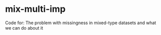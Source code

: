 # mix-multi-imp
Code for: The problem with missingness in mixed-type datasets and what we can do about it
